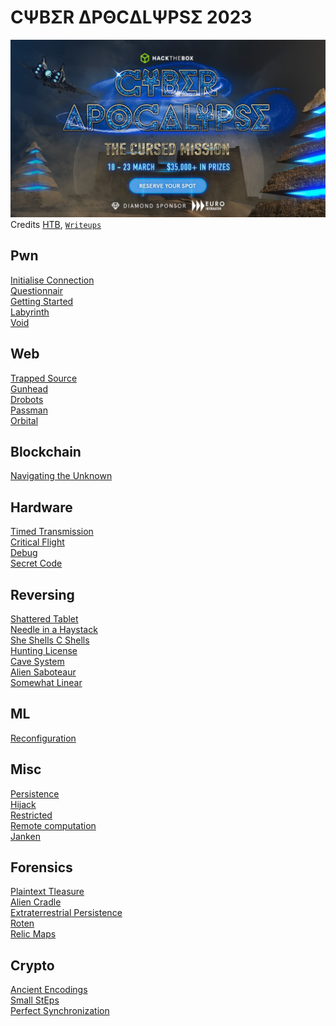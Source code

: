 # CΨΒΣR ΔPΘCΔLΨPSΣ 2023

![sdfsdf](banner-821.jpg)
Credits [HTB](http://ctf.hackthebox.com), [`Writeups`](list_of_writeups.md)

## Pwn

[Initialise Connection](pwn/initialise_connection/README.md)\
[Questionnair](pwn/questionnaire/README.md)\
[Getting Started](pwn/getting_started/README.md)\
[Labyrinth](pwn/labyrinth/README.md)\
[Void](pwn/void/README.md)

## Web

[Trapped Source](web/trapped_source/README.md)\
[Gunhead](web/gunhead/README.md)\
[Drobots](web/drobots/README.md)\
[Passman](web/passman/README.md)\
[Orbital](web/orbital/README.md)

## Blockchain

[Navigating the Unknown](blockchain/navigation_the_unknown/README.md)

## Hardware

[Timed Transmission](hardware/timed_transmission/README.md)\
[Critical Flight](hardware/critical_flight/README.md)\
[Debug](hardware/debug/README.md)\
[Secret Code](hardware/secret_code/README.md)

## Reversing

[Shattered Tablet](reversing/shattered_tablet/README.md)\
[Needle in a Haystack](reversing/needle_in_a_haystack/README.md)\
[She Shells C Shells](reversing/she_shells_c_shells/README.md)\
[Hunting License](reversing/hunting_license/README.md)\
[Cave System](reversing/cave_system/README.md)\
[Alien Saboteaur](reversing/alien_saboteur/README.md)\
[Somewhat Linear](reversing/somewhat_linear/README.md)

## ML

[Reconfiguration](ml/reconfiguration/README.md)

## Misc

[Persistence](misc/persistence/README.md)\
[Hijack](misc/hijack/README.md)\
[Restricted](misc/restricted/README.md)\
[Remote computation](misc/remote_computation/README.md)\
[Janken](misc/janken/README.md)

## Forensics

[Plaintext Tleasure](forensics/plaintext_tleasure/README.md)\
[Alien Cradle](forensics/alien_cradle/README.md)\
[Extraterrestrial Persistence](forensics/extraterrestrial_persistence/README.md)\
[Roten](forensics/roten/README.md)\
[Relic Maps](forensics/relic_maps/README.md)

## Crypto

[Ancient Encodings](crypto/ancient_encodings/README.md)\
[Small StEps](crypto/small_steps/README.md)\
[Perfect Synchronization](crypto/perfect_synchronization/README.md)